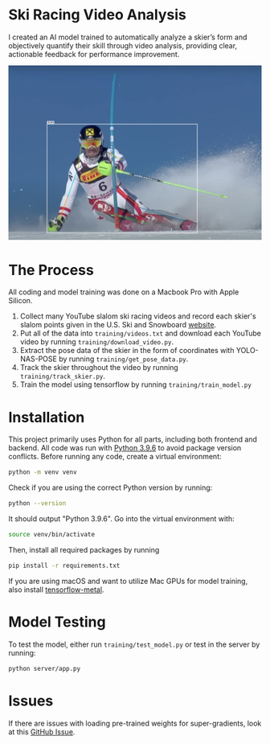 # Ski Racing Video Analysis

I created an AI model trained to automatically analyze a skier’s form and objectively quantify their skill through video analysis, providing clear, actionable feedback for performance improvement.

![image](images/processed_sample1.png)



# The Process
All coding and model training was done on a Macbook Pro with Apple Silicon.

1. Collect many YouTube slalom ski racing videos and record each skier's slalom points given in the U.S. Ski and Snowboard [website](https://www.usskiandsnowboard.org/public-tools/members).
2. Put all of the data into `training/videos.txt` and download each YouTube video by running `training/download_video.py`.
3. Extract the pose data of the skier in the form of coordinates with YOLO-NAS-POSE by running `training/get_pose_data.py`.
4. Track the skier throughout the video by running `training/track_skier.py`.
5. Train the model using tensorflow by running `training/train_model.py`


# Installation
This project primarily uses Python for all parts, including both frontend and backend. All code was run with [Python 3.9.6](https://www.python.org/downloads/) to avoid package version conflicts. Before running any code, create a virtual environment:

```sh
python -m venv venv
```

Check if you are using the correct Python version by running:

```sh
python --version
```

It should output "Python 3.9.6". Go into the virtual environment with:

```sh
source venv/bin/activate
```

Then, install all required packages by running

```sh
pip install -r requirements.txt
```

If you are using macOS and want to utilize Mac GPUs for model training, also install [tensorflow-metal](https://developer.apple.com/metal/tensorflow-plugin/).


# Model Testing
To test the model, either run `training/test_model.py` or test in the server by running:

```sh
python server/app.py
```


# Issues
If there are issues with loading pre-trained weights for super-gradients, look at this [GitHub Issue](https://github.com/Deci-AI/super-gradients/issues/2064).